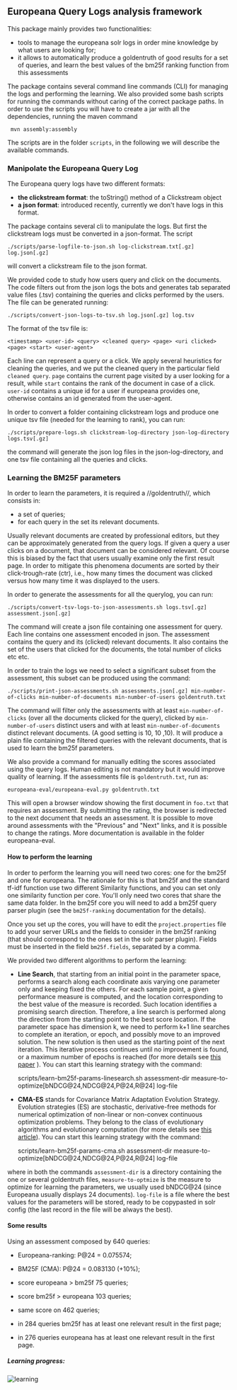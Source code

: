 ## Europeana Query Logs analysis framework 

This package mainly provides two functionalities: 

  * tools to manage the europeana solr logs in order mine knowledge by what users are looking for; 
  * it allows to automatically produce a goldentruth of good results for a set of queries, and learn the best values of the bm25f ranking function from this assessments
  
The package contains several command line commands (CLI) for managing the logs and performing the learning. 
We also provided some bash scripts for running the commands without caring of the correct package paths. 
In order to use the scripts you will have to create a jar with all the dependencies, running the maven command
 
     mvn assembly:assembly 

The scripts are in the folder `scripts`, in the following we will describe the available commands.   
  
### Manipolate the Europeana Query Log 

The Europeana query logs have two different formats:
  
  * **the clickstream format**: the toString() method of a Clickstream object
  * **a json format**: introduced recently, currently we don't have logs in this format. 
 
The package contains several cli to manipulate the logs. But first the clickstream logs must be converted
in a json-format. The script 

    ./scripts/parse-logfile-to-json.sh log-clickstream.txt[.gz] log.json[.gz]

will convert a clickstream file to the json format. 

We provided code to study how users query and click on the documents. The code filters out from the json logs 
the bots and generates tab separated value files (.tsv) containing the queries and clicks performed by the users. 
The file can be generated running: 

    ./scripts/convert-json-logs-to-tsv.sh log.json[.gz] log.tsv

The format of the tsv file is: 

	<timestamp>	<user-id> <query> <cleaned query> <page> <uri clicked> <page> <start> <user-agent>

Each line can represent a query or a click. We apply several heuristics for cleaning the queries, and we 
put the cleaned query in the particular field `cleaned query`. `page` contains the current page visited by a user looking for a result,
while `start` contains the rank of the document in case of a click. `user-id` contains a unique id for a user
if europeana provides one, otherwise contains an id generated from the user-agent. 

In order to convert a folder containing clickstream logs and produce one unique tsv file (needed for the learning to rank), 
you can run: 

    ./scripts/prepare-logs.sh clickstream-log-directory json-log-directory logs.tsv[.gz]

the command will generate the json log files in the json-log-directory, and one tsv file containing all the queries and clicks. 


### Learning the BM25F parameters

In order to learn the parameters, it is required a //goldentruth//, which consists in:
  
  * a set of queries;
  * for each query in the set its relevant documents. 
  
Usually relevant documents are created by professional editors, but they can  be approximately generated
from the query logs. If given a query a user clicks on a document, that document can be considered relevant. Of course this is biased
by the fact that users usually examine only the first result page. In order to mitigate this phenomena documents are sorted by their
click-trough-rate (ctr), i.e., how many times the document was clicked versus how many time it was displayed to the users. 

In order to generate the assessments for all the querylog, you can run: 

    ./scripts/convert-tsv-logs-to-json-assessments.sh logs.tsv[.gz] assessment.json[.gz]

The command will create a json file containing one assessment for query. Each line contains one assessment encoded in json. 
The assessment contains the query and its (clicked) relevant documents. It also contains the set of the users that clicked for 
the documents, the total number of clicks etc etc. 

In order to train the logs we need to select a significant subset from the assessment, this subset can be 
produced using the command: 

    ./scripts/print-json-assessments.sh assessments.json[.gz] min-number-of-clicks min-number-of-documents min-number-of-users goldentruth.txt

The command will filter only the assessments with at least `min-number-of-clicks` (over all the documents clicked for the query), clicked 
by `min-number-of-users` distinct users and with at least `min-number-of-documents` distinct relevant documents. (A good setting is 10, 10 ,10). 
It will produce a plain file containing the filtered queries with the relevant documents, that is used to learn the bm25f parameters. 

We also provide a command for manually editing the scores associated using the query logs. Human editing is not mandatory but it would improve
quality of learning. If the assessments file is `goldentruth.txt`, run as:

	europeana-eval/europeana-eval.py goldentruth.txt

This will open a browser window showing the first document in `foo.txt` that  requires an assessment.
By submitting the rating, the browser is redirected to the next document that needs an assessment. It is possible to move around assessments with the "Previous" and "Next" links, and it is possible to change the ratings.
More documentation is available in the folder europeana-eval.


#### How to perform the learning

In order to perform the learning you will need two cores: one for the bm25f and one for europeana. The rationale for this is that
bm25f and the standard tf-idf function use two different Similarity functions, and you can set only one similarity function per core. 
You'll only need two cores that share the same data folder. In the bm25f core you will need to add a bm25f query parser plugin (see the 
`bm25f-ranking` documentation for the details). 

Once you set up the cores, you will have to edit the `project.properties` file to add your server URLs and the fields to consider in the 
bm25f ranking (that should correspond to the ones set in the solr parser plugin). Fields must be inserted in the field `bm25f.fields`, separated
by a comma. 

We provided two different algorithms to perform the learning: 

   * **Line Search**, that starting from an initial point in the parameter space, performs a search along each coordinate axis varying one parameter only and keeping fixed the others. For each sample point, a given performance measure is computed, and the location corresponding to the best value of the measure is recorded. Such location identifies a promising search direction. Therefore, a line search is performed along the direction from the starting point to the best score location. If the parameter space has dimension k, we need to perform k+1 line searches to complete an iteration, or epoch, and possibly move to an improved solution. The new solution is then used as the starting point of the next iteration. This iterative process continues until no improvement is found, or a maximum number of epochs is reached (for more details see [this paper](research.microsoft.com/apps/pubs/default.aspx?id=65237) ). You can start this learning strategy with the command: 
   
    	scripts/learn-bm25f-params-linesearch.sh assessment-dir measure-to-optimize[bNDCG@24,NDCG@24,P@24,R@24] log-file    
 
   * **CMA-ES** stands for Covariance Matrix Adaptation Evolution Strategy. Evolution strategies (ES) are stochastic, derivative-free methods for numerical optimization of non-linear or non-convex continuous optimization problems. They belong to the class of evolutionary algorithms and evolutionary computation (for more details see [this article](http://en.wikipedia.org/wiki/CMA-ES)).  You can start this learning strategy with the command: 
   
		scripts/learn-bm25f-params-cma.sh assessment-dir measure-to-optimize[bNDCG@24,NDCG@24,P@24,R@24] log-file    
   
 
where in both the commands `assessment-dir` is a directory containing the one or several goldentruth files, `measure-to-optmize` is the measure to 
optimize for learning the parameters, we usually used bNDCG@24 (since Europeana usually displays  24 documents). `log-file` is 
a file where the best values for the parameters will be stored, ready to be copypasted in solr config (the last record in the file will be 
always the best). 

#### Some results

Using an assessment composed by 640 queries: 

  * Europeana-ranking: P@24 = 0.075574;
  * BM25F (CMA): P@24 = 0.083130 (+10%);
  
  * score europeana > bm25f  75 queries;
  * score bm25f > europeana 103 queries;
  * same score on 462 queries;
  
  * in 284 queries bm25f has at least one relevant result in the first page;
  * in 276 queries europeana has at least one relevant result in the first page.
 
 
##### Learning progress:  
 
![learning](https://dl.dropboxusercontent.com/u/4663256/tmp/learning.png) 





 




 
